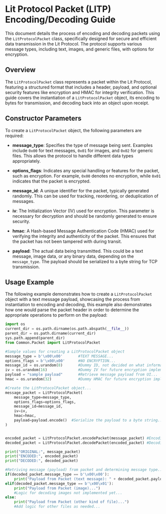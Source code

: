 # Lit Protocol Packet (LITP) Encoding/Decoding Guide

This document details the process of encoding and decoding packets using the `LitProtocolPacket` class, specifically designed for secure and efficient data transmission in the Lit Protocol. The protocol supports various message types, including text, images, and generic files, with options for encryption.

## Overview

The `LitProtocolPacket` class represents a packet within the Lit Protocol, featuring a structured format that includes a header, payload, and optional security features like encryption and HMAC for integrity verification. This guide covers the instantiation of a `LitProtocolPacket` object, its encoding to bytes for transmission, and decoding back into an object upon receipt.

## Constructor Parameters

To create a `LitProtocolPacket` object, the following parameters are required:

- **message_type**: Specifies the type of message being sent. Examples include `0x00` for text messages, `0x01` for images, and `0x02` for generic files. This allows the protocol to handle different data types appropriately.
  
- **options_flags**: Indicates any special handling or features for the packet, such as encryption. For example, `0x00` denotes no encryption, while `0x01` indicates that the packet is encrypted.
  
- **message_id**: A unique identifier for the packet, typically generated randomly. This can be used for tracking, reordering, or deduplication of messages.
  
- **iv**: The Initialization Vector (IV) used for encryption. This parameter is necessary for decryption and should be randomly generated to ensure security.
  
- **hmac**: A Hash-based Message Authentication Code (HMAC) used for verifying the integrity and authenticity of the packet. This ensures that the packet has not been tampered with during transit.
  
- **payload**: The actual data being transmitted. This could be a text message, image data, or any binary data, depending on the `message_type`. The payload should be serialized to a byte string for TCP transmission.

## Usage Example

The following example demonstrates how to create a `LitProtocolPacket` object with a text message payload, showcasing the process from instantiation to encoding and decoding, this example also demonstrates how one would parse the packet header in order to determine the appropriate operations to perform on the payload:

```python
import os
current_dir = os.path.dirname(os.path.abspath(__file__))
parent_dir = os.path.dirname(current_dir)
sys.path.append(parent_dir)
from Common.Packet import LitProtocolPacket

#Sample values for creating a LitProtocolPacket object
message_type = b'\x00\x00'       #TEXT MESSAGE...
options_flags = b'\x00\x00'      #NO ENCRYPTION...
message_id = os.urandom(8)       #Dummy ID, not decided on what information will be here...
iv = os.urandom(16)              #Dummy IV for future encryption implementation...
payload = "sample payload"       #Retrieve message payload from UI...
hmac = os.urandom(32)            #Dummy HMAC for future encryption implementation...

#Create the LitProtocolPacket object...
message_packet = LitProtocolPacket(
    message_type=message_type,
    options_flags=options_flags,
    message_id=message_id,
    iv=iv,
    hmac=hmac,
    payload=payload.encode()  #Serialize the payload to a byte string...
)


encoded_packet = LitProtocolPacket.encodePacket(message_packet) #Encoding (serializing) packet...
decoded_packet = LitProtocolPacket.decodePacket(encoded_packet) #Decoding (deserializing) pacet...

print("ORIGINAL:", message_packet)
print("ENCODED:", encoded_packet)
print("DECODED:", decoded_packet)

#Retriving message (payload) from packet and determining message type...
if(decoded_packet.message_type == b'\x00\x00'):
    print("Payload from Packet (text message): " + decoded_packet.payload.decode())
elif(decoded_packet.message_type == b'\x00\x01'):
    print("Payload from Packet (image)...") 
    #Logic for decoding images not implemented yet...
else:
    print("Payload from Packet (other kind of file)...") 
    #Add logic for other files as needed...